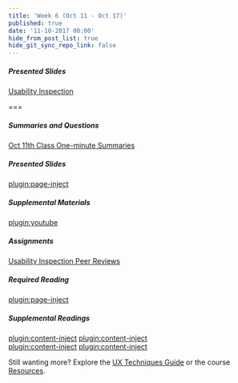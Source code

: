```yaml
---
title: 'Week 6 (Oct 11 - Oct 17)'
published: true
date: '11-10-2017 00:00'
hide_from_post_list: true
hide_git_sync_repo_link: false
---
```


##### Presented Slides
[Usability Inspection](https://swipe.to/9967fp)

===

##### Summaries and Questions  
[Oct 11th Class One-minute Summaries](https://canvas.sfu.ca/courses/36662/assignments/267533)

##### Presented Slides  
[plugin:page-inject](/slide-decks/week-06)

##### Supplemental Materials  
[plugin:youtube](https://www.youtube.com/watch?v=QckIzHC99Xc)

##### Assignments
[Usability Inspection Peer Reviews](https://canvas.sfu.ca/courses/36662/)

##### Required Reading  
[plugin:page-inject](/required-readings/week-06)

##### Supplemental Readings  
[plugin:content-inject](/ux-techniques/how-to-plan-conduct-and-summarize-usability-tests/usability-testing-formal)
[plugin:content-inject](/ux-techniques/how-to-plan-conduct-and-summarize-usability-tests/usability-test-surveys)  
[plugin:content-inject](/ux-techniques/how-to-plan-conduct-and-summarize-usability-tests/usability-test-tasks)
[plugin:content-inject](/ux-techniques/how-to-plan-conduct-and-summarize-usability-tests/usability-testing-informal)  

Still wanting more? Explore the [UX Techniques Guide](../../ux-techniques) or the course [Resources](../../resources).
